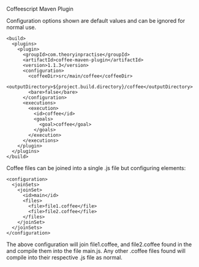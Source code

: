 Coffeescript Maven Plugin

Configuration options shown are default values and can be ignored for normal use.

    <build>
      <plugins>
        <plugin>
          <groupId>com.theoryinpractise</groupId>
          <artifactId>coffee-maven-plugin</artifactId>
          <version>1.1.3</version>
          <configuration>
            <coffeeDir>src/main/coffee</coffeeDir>
            <outputDirectory>${project.build.directory}/coffee</outputDirectory>
            <bare>false</bare>
          </configuration>
          <executions>
            <execution>
              <id>coffee</id>
              <goals>
                <goal>coffee</goal>
              </goals>
            </execution>
          </executions>
        </plugin>
      </plugins>
    </build>

Coffee files can be joined into a single .js file but configuring <joinSet/> elements:

    <configuration>
      <joinSets>
        <joinSet>
          <id>main</id>
          <files>
            <file>file1.coffee</file>
            <file>file2.coffee</file>
          </files>
        </joinSet>
      </joinSets>
    </configuration>

The above configuration will join file1.coffee, and file2.coffee found in the <coffeeDir/>
and compile them into the file main.js.  Any other .coffee files found will compile into
their respective .js file as normal.
